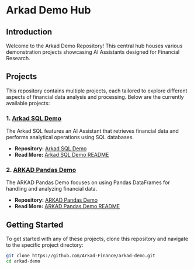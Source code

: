 # Arkad Demo Hub

## Introduction
Welcome to the Arkad Demo Repository! This central hub houses various demonstration projects showcasing AI Assistants designed for Financial Research.

## Projects
This repository contains multiple projects, each tailored to explore different aspects of financial data analysis and processing. Below are the currently available projects:

### 1. [Arkad SQL Demo](./arkad-sql-demo)
The Arkad SQL features an AI Assistant that retrieves financial data and performs analytical operations using SQL databases.

- **Repository:** [Arkad SQL Demo](./arkad-sql)
- **Read More:** [Arkad SQL Demo README](./arkad-sql-demo/README.md)

### 2. [ARKAD Pandas Demo](./arkad-pandas-demo)
The ARKAD Pandas Demo focuses on using Pandas DataFrames for handling and analyzing financial data.

- **Repository:** [ARKAD Pandas Demo](./arkad-pandas-demo)
- **Read More:** [ARKAD Pandas Demo README](./arkad-pandas-demo/README.md)

## Getting Started
To get started with any of these projects, clone this repository and navigate to the specific project directory:

```bash
git clone https://github.com/Arkad-Finance/arkad-demo.git
cd arkad-demo
